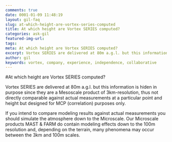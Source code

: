 ```yaml
---
comments: true
date: 0001-01-09 11:48:19
layout: gil-faq
slug: at-which-height-are-vortex-series-computed
title: At which height are Vortex SERIES computed?
categories: ask-gil
featured-img-url:
tags:
meta: At which height are Vortex SERIES computed?
excerpt: Vortex SERIES are delivered at 80m a.g.l. but this information is hiden in purpose since they are a Mesoscale product of 3km-resolution
author: gil
keywords: vortex, company, experience, independence, collaborative
---
```


#At which height are Vortex SERIES computed?

Vortex SERIES are delivered at 80m a.g.l. but this information is hiden in purpose since they are a Mesoscale product of 3km-resolution, thus not directly comparable against actual measurements at a particular point and height but designed for MCP (correlation) purposes only.

If you intend to compare modeling results against actual measurements you should simulate the atmosphere down to the Microscale. Our Microscale products MAST & FARM do contain modeling effects down to the 100m resolution and, depending on the terrain, many phenomena may occur between the 3km and 100m scales.